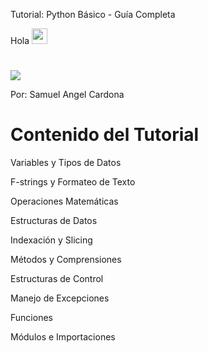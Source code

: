 Tutorial: Python Básico - Guía Completa

Hola <img src="https://media.giphy.com/media/hvRJCLFzcasrR4ia7z/giphy.gif" width="25px">
# <p align="left">
 <img src="https://readme-typing-svg.herokuapp.com/?lines=Bienvenido+a+mi+repo!&center=true&width=360&height=30">
</p>

Por: Samuel Angel Cardona

# Contenido del Tutorial

Variables y Tipos de Datos

F-strings y Formateo de Texto

Operaciones Matemáticas

Estructuras de Datos

Indexación y Slicing

Métodos y Comprensiones

Estructuras de Control

Manejo de Excepciones

Funciones

Módulos e Importaciones

